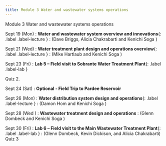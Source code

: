 ```yaml
---
title: Module 3 Water and wastewater systems operations
---
```


Module 3 Water and wastewater systems operations

Sept 19 (Mon) 
: **Water and wastewater system overview and innovations**{: .label .label-lecture } []()
: (Dave Briggs, Alicia Chakrabarti and Kenichi Soga )

Sept 21 (Wed) 
: **Water treatment plant design and operations overview**{: .label .label-lecture } []() 
: (Mike Hartlaub and Kenichi Soga )

Sept 23 (Fri) 
: **Lab 5 – Field visit to Sobrante Water Treatment Plant**{: .label .label-lab } 

Quiz 2.

Sept 24 (Sat) 
: **Optional - Field Trip to Pardee Reservoir**

Sept 26 (Mon) 
: **Water distribution system design and operations**{: .label .label-lecture } []() 
: (Damon Hom and Kenichi Soga )

Sept 28 (Wed ) 
: **Wastewater treatment design and operations** 
: (Glenn Dombeck and Kenichi Soga )

Sept 30 (Fri) 
: **Lab 6 – Field visit to the Main Wastewater Treatment Plant**{: .label .label-lab } 
: (Glenn Dombeck, Kevin Dickison, and Alicia Chakrabarti)
Quiz 3